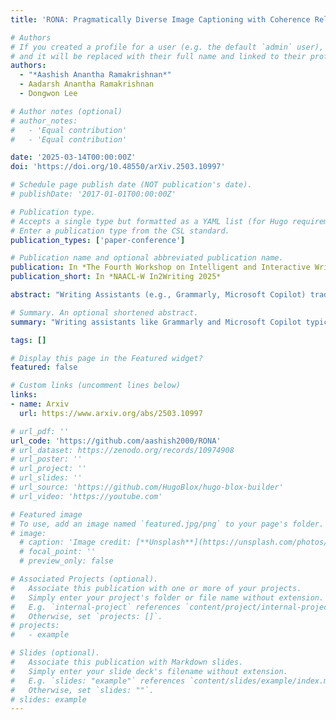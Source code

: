 ```yaml
---
title: 'RONA: Pragmatically Diverse Image Captioning with Coherence Relations'

# Authors
# If you created a profile for a user (e.g. the default `admin` user), write the username (folder name) here
# and it will be replaced with their full name and linked to their profile.
authors:
  - "*Aashish Anantha Ramakrishnan*"
  - Aadarsh Anantha Ramakrishnan
  - Dongwon Lee

# Author notes (optional)
# author_notes:
#   - 'Equal contribution'
#   - 'Equal contribution'

date: '2025-03-14T00:00:00Z'
doi: 'https://doi.org/10.48550/arXiv.2503.10997'

# Schedule page publish date (NOT publication's date).
# publishDate: '2017-01-01T00:00:00Z'

# Publication type.
# Accepts a single type but formatted as a YAML list (for Hugo requirements).
# Enter a publication type from the CSL standard.
publication_types: ['paper-conference']

# Publication name and optional abbreviated publication name.
publication: In *The Fourth Workshop on Intelligent and Interactive Writing Assistants (In2Writing)*
publication_short: In *NAACL-W In2Writing 2025*

abstract: "Writing Assistants (e.g., Grammarly, Microsoft Copilot) traditionally generate diverse image captions by employingsyntactic and semantic variations to describe image components. However, human-written captions prioritize conveying a central message alongside visual descriptions using pragmatic cues. To enhance pragmatic diversity, it is essential to explore alternative ways of communicating these messages in conjunction with visual content. To address this challenge, we propose RONA, a novel prompting strategy for Multi-modal Large Language Models (MLLM) that leverages Coherence Relations as an axis for variation. We demonstrate that RONA generates captions with better overall diversity and ground-truth alignment, compared to MLLM baselines across multiple domains. Our code is available at: https://github.com/aashish2000/RONA"

# Summary. An optional shortened abstract.
summary: "Writing assistants like Grammarly and Microsoft Copilot typically generate diverse image captions through syntactic and semantic variation. In contrast, human-written captions rely on pragmatic cues to convey a central message. To better capture this pragmatic diversity, we introduce RONA, a prompting strategy for Multi-modal Large Language Models (MLLMs) that uses Coherence Relations as a variation axis. RONA produces more diverse and accurate captions than standard MLLM baselines across domains. Code: https://github.com/aashish2000/RONA"

tags: []

# Display this page in the Featured widget?
featured: false

# Custom links (uncomment lines below)
links:
- name: Arxiv
  url: https://www.arxiv.org/abs/2503.10997

# url_pdf: ''
url_code: 'https://github.com/aashish2000/RONA'
# url_dataset: https://zenodo.org/records/10974908
# url_poster: ''
# url_project: ''
# url_slides: ''
# url_source: 'https://github.com/HugoBlox/hugo-blox-builder'
# url_video: 'https://youtube.com'

# Featured image
# To use, add an image named `featured.jpg/png` to your page's folder.
# image:
  # caption: 'Image credit: [**Unsplash**](https://unsplash.com/photos/pLCdAaMFLTE)'
  # focal_point: ''
  # preview_only: false

# Associated Projects (optional).
#   Associate this publication with one or more of your projects.
#   Simply enter your project's folder or file name without extension.
#   E.g. `internal-project` references `content/project/internal-project/index.md`.
#   Otherwise, set `projects: []`.
# projects:
#   - example

# Slides (optional).
#   Associate this publication with Markdown slides.
#   Simply enter your slide deck's filename without extension.
#   E.g. `slides: "example"` references `content/slides/example/index.md`.
#   Otherwise, set `slides: ""`.
# slides: example
---
```


